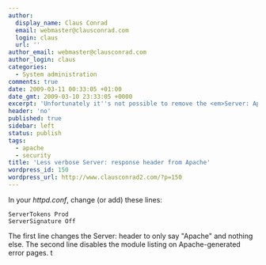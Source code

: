 ```yaml
---
author:
  display_name: Claus Conrad
  email: webmaster@clausconrad.com
  login: claus
  url: ''
author_email: webmaster@clausconrad.com
author_login: claus
categories:
  - System administration
comments: true
date: 2009-03-11 00:33:05 +01:00
date_gmt: 2009-03-10 23:33:05 +0000
excerpt: 'Unfortunately it''s not possible to remove the <em>Server: Apache</em> header altogether from Apache''s responses, but you can make them less verbose (and stop telling the whole world which version of Apache, OS and modules you''re running).'
header: 'no'
published: true
sidebar: left
status: publish
tags:
  - apache
  - security
title: 'Less verbose Server: response header from Apache'
wordpress_id: 150
wordpress_url: http://www.clausconrad2.com/?p=150
---
```

In your _httpd.conf_, change (or add) these lines:

```
ServerTokens Prod
ServerSignature Off
```

The first line changes the Server: header to only say "Apache" and nothing else. The second line disables the module listing on Apache-generated error pages.
t